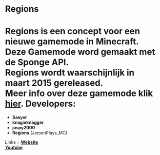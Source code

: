 

Regions
=
Regions is een concept voor een nieuwe gamemode in Minecraft.<br/>
Deze Gamemode word gemaakt met de Sponge API.<br/> 
Regions wordt waarschijnlijk in maart 2015 gereleased.<br/>
Meer info over deze gamemode klik <a href = "http://minecraftforum.nl/index.php/topic,50047.0.html">hier<a>.
Developers:
=
<ul>
<li><strong>Saeyer</strong><br/>
<li><strong>knagieknagger</strong><br/> 
<li> <strong>jaspy2000</strong> <br/>
<li> <strong>Regions</strong> (JeroenPlays_MC)
</ul>
Links
=
<strong>
<a href="http://www.itsmilan.nl/regions">Website</a><br/>
<a href="http://www.youtube.com" nog goed instellen>Youtube</a><br/>
</strong>






